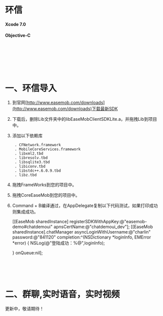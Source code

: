 环信
==========

#### Xcode 7.0

#### Objective-C



<br/><br/><br/>
一、环信导入
==========
1. 到官网[http://www.easemob.com/downloads](http://www.easemob.com/downloads)下载最新SDK<br/>

2. 下载后，删除Lib文件夹中的libEaseMobClientSDKLite.a，并拖拽Lib到项目中。<br/>

3. 添加以下依赖库<br/>

        . CFNetwork.framework
        . MobileCoreServices.framework
        . libxml2.tbd
        . libresolv.tbd
        . libsqlite3.tbd
        . libiconv.tbd
        . libstdc++.6.0.9.tbd
        . libz.tbd

4. 拖拽FrameWorks到您的项目中。<br/>

5. 拖拽CoreEaseMob到您的项目中。<br/>

6. Command + B编译通过，在AppDelegate复制以下代码测试，如果打印成功则集成成功。


    [[EaseMob sharedInstance] registerSDKWithAppKey:@"easemob-demo#chatdemoui" apnsCertName:@"chatdemoui_dev"];
    [[EaseMob sharedInstance].chatManager asyncLoginWithUsername:@"charlin" password:@"841120" completion:^(NSDictionary *loginInfo, EMError *error) {
        NSLog(@"登陆成功：%@",loginInfo);
        
    } onQueue:nil];


<br/><br/><br/>

二、群聊,实时语音，实时视频
==========
更新中，敬请期待！
